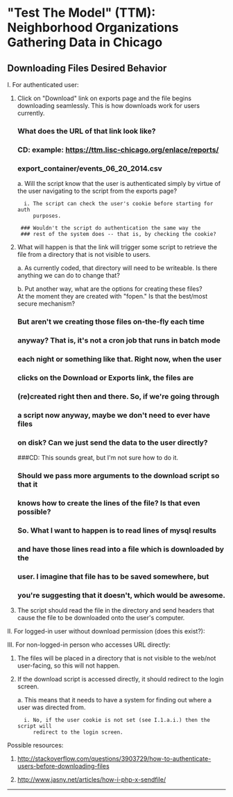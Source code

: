 "Test The Model" (TTM): Neighborhood Organizations Gathering Data in Chicago
============================================================================


Downloading Files Desired Behavior
--------------

I. For authenticated user:

1. Click on "Download" link on exports page and the file begins downloading 
seamlessly.  This is how downloads work for users currently.
     
     ### What does the URL of that link look like?
     ### CD: example: https://ttm.lisc-chicago.org/enlace/reports/
     ###              export_container/events_06_20_2014.csv

     a. Will the script know that the user is authenticated simply by virtue of 
        the user navigating to the script from the exports page?

         i. The script can check the user's cookie before starting for auth
            purposes.

        ### Wouldn't the script do authentication the same way the
        ### rest of the system does -- that is, by checking the cookie?


2. What will happen is that the link will trigger some script to retrieve the
file from a directory that is not visible to users.
     
     a. As currently coded, that directory will need to be writeable.  Is there
        anything we can do to change that?
     
     b. Put another way, what are the options for creating these files?  
        At the moment they are created with "fopen."  Is that the best/most
        secure mechanism?

     ### But aren't we creating those files on-the-fly each time
     ### anyway?  That is, it's not a cron job that runs in batch mode
     ### each night or something like that.  Right now, when the user
     ### clicks on the Download or Exports link, the files are
     ### (re)created right then and there.  So, if we're going through
     ### a script now anyway, maybe we don't need to ever have files
     ### on disk?  Can we just send the data to the user directly?

     ###CD: This sounds great, but I'm not sure how to do it.  
     ###    Should we pass more arguments to the download script so that it 
     ###    knows how to create the lines of the file?  Is that even possible?
     ###    So.  What I want to happen is to read lines of mysql results
     ###    and have those lines read into a file which is downloaded by the 
     ###    user.  I imagine that file has to be saved somewhere, but 
     ###    you're suggesting that it doesn't, which would be awesome.
     

3. The script should read the file in the directory and send headers that cause
the file to be downloaded onto the user's computer.

II. For logged-in user without download permission (does this exist?):

III. For non-logged-in person who accesses URL directly:

1. The files will be placed in a directory that is not visible to the web/not
   user-facing, so this will not happen.
2. If the download script is accessed directly, it should redirect 
   to the login screen.

     a. This means that it needs to have a system for finding out where a user
      was directed from.

         i. No, if the user cookie is not set (see I.1.a.i.) then the script will
            redirect to the login screen.


Possible resources:

1. http://stackoverflow.com/questions/3903729/how-to-authenticate-users-before-downloading-files

2. http://www.jasny.net/articles/how-i-php-x-sendfile/

--------------------------------------------


